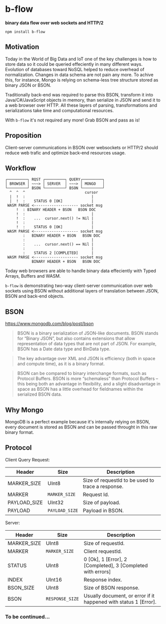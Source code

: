 # b-flow
**binary data flow over web sockets and HTTP/2**

```
npm install b-flow
```

## Motivation
Today in the World of Big Data and IoT one of the key challenges is how to store data so it could be queried effeciently in many different ways. Evolution of databases toward NoSQL helped to reduce overhead of normalization. Changes in data schema are not pain any more. To achive this, for instance, Mongo is relying on schema-less tree structure stored as binary JSON or BSON.

Traditionally back-end was required to parse this BSON, transform it into Java/C#/JavaScript objects in memory, than serialize in JSON and send it to a web browser over HTTP. All these layers of parsing, transformations and serializations take time and computational resources.

With `b-flow` it's not required any more! Grab BSON and pass as is!

## Proposition

Client-server communications in BSON over websockets or HTTP/2 should reduce web trafic and optimize back-end resources usage.

## Workflow

```
┌─────────┐ RQST ┌─────────┐ QUERY┌─────────┐
│ BROWSER │ ~~~> │ SERVER  │ ~~~> │ MONGO   │
└─────────┘ BSON └─────────┘ BSON └─────────┘
  ^  ^  ^                           cursor
  |  !  :                              |
  |  !  :    STATUS 0 [OK]             |
 WASM PARSE <-------------------- socket msg
     !  : BINARY HEADER + BSON   BSON DOC
     !  :                              |
     !  :    ...  cursor.next() != Nil |
     !  :                              |
     !  :    STATUS 0 [OK]             |
 WASM PARSE <-------------------- socket msg
        :   BINARY HEADER + BSON   BSON DOC
        :                              |
        :    ...  cursor.next() == Nil |
        :                              |
        :    STATUS 2 [COMPLETED]      |
 WASM PARSE <-------------------- socket msg
            BINARY HEADER + BSON   BSON DOC
```

Today web browsers are able to handle binary data effeciently with Typed Arrays, Buffers and WASM.

`b-flow` is demonstrating two-way client-server communication over web sockets using BSON without additional layers of translation between JSON, BSON and back-end objects.

## BSON

https://www.mongodb.com/blog/post/bson
> BSON is a binary serialization of JSON-like documents. BSON stands for “Binary JSON”, but also contains extensions that allow representation of data types that are not part of JSON. For example, BSON has a Date data type and BinData type.


> The key advantage over XML and JSON is efficiency (both in space and compute time), as it is a binary format.

> BSON can be compared to binary interchange formats, such as Protocol Buffers. BSON is more “schemaless” than Protocol Buffers – this being both an advantage in flexibility, and a slight disadvantage in space as BSON has a little overhead for fieldnames within the serialized BSON data.

## Why Mongo

MongoDB is a perfect example because it's internally relying on BSON, every document is stored as BSON and can be passed throught in this raw binary format.

## Protocol

Client Query Request:

| Header | Size        | Description |
| ------ | ----------- | ----------- |
| MARKER_SIZE | UInt8 | Size of requestId to be used to trace a response.
| MARKER | `MARKER_SIZE` | Request Id. |
| PAYLOAD_SIZE | UInt32 | Size of payload.
| PAYLOAD | `PAYLOAD_SIZE` | Payload in BSON.

Server:

| Header | Size        | Description |
| ------ | ----------- | ----------- |
| MARKER_SIZE | UInt8 | Size of requestId. |
| MARKER | `MARKER_SIZE` | Client requestId. |
| STATUS | UInt8 | 0 [Ok], 1 [Error], 2 [Completed], 3 [Completed with errors] |
| INDEX | UInt16 | Response index. |
| BSON_SIZE | UInt8 | Size of BSON response. |
| BSON | `RESPONSE_SIZE` | Usually document, or error if it happened with status 1 [Error]. |

### To be continued...